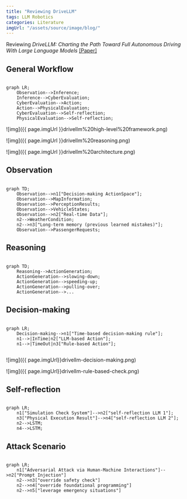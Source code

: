 ```yaml
---
title: "Reviewing DriveLLM"
tags: LLM Robotics
categories: Literature
imgUrl: "/assets/source/image/blog/"
---
```


Reviewing _DriveLLM: Charting the Path Toward Full Autonomous Driving With Large Language Models_ [[Paper]](https://ieeexplore.ieee.org/stamp/stamp.jsp?tp=&arnumber=10297415)








## General Workflow
```mermaid

graph LR;
    Observation-->Inference;
    Inference-->CyberEvaluation;
    CyberEvaluation-->Action;
    Action-->PhysicalEvaluation;
    CyberEvaluation-->Self-reflection;
    PhysicalEvaluation-->Self-reflection;
```

![img]({{ page.imgUrl }}drivellm%20high-level%20framework.png)

![img]({{ page.imgUrl }}drivellm%20reasoning.png)

![img]({{ page.imgUrl }}drivellm%20architecture.png)

## Observation
```mermaid

graph TD; 
    Observation-->n1["Decision-making ActionSpace"];
    Observation-->MapInformation;
    Observation-->PerceptionResults;
    Observation-->VehicleStates;
    Observation-->n2["Real-time Data"];
    n2-->WeatherCondition;
    n2-->n3["Long-term memory (previous learned mistakes)"];
    Observation-->PassengerRequests;
```

## Reasoning
```mermaid

graph TD;
    Reasoning-->ActionGeneration;
    ActionGeneration-->slowing-down;
    ActionGeneration-->speeding-up;
    ActionGeneration-->pulling-over;
    ActionGeneration-->...
```

## Decision-making

```mermaid

graph LR;
    Decision-making-->n1["Time-based decision-making rule"];
    n1-->|InTime|n2["LLM-based Action"];
    n1-->|TimeOut|n3["Rule-based Action"];
    
```
![img]({{ page.imgUrl}}drivellm-decision-making.png)

![img]({{ page.imgUrl}}drivellm-rule-based-check.png)

## Self-reflection

```mermaid

graph LR;
    n1["Simulation Check System"]-->n2["self-reflection LLM 1"];
    n3["Physical Execution Result"]-->n4["self-reflection LLM 2"];
    n2-->LSTM;
    n4-->LSTM;
```




## Attack Scenario
```mermaid

graph LR;
    n1["Adversarial Attack via Human-Machine Interactions"]-->n2["Prompt Injection"]
    n2-->n3["override safety check"]
    n2-->n4["override foundational programming"]
    n2-->n5["leverage emergency situations"]
```


